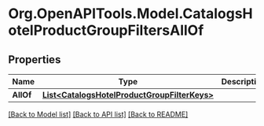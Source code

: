 # Org.OpenAPITools.Model.CatalogsHotelProductGroupFiltersAllOf

## Properties

Name | Type | Description | Notes
------------ | ------------- | ------------- | -------------
**AllOf** | [**List&lt;CatalogsHotelProductGroupFilterKeys&gt;**](CatalogsHotelProductGroupFilterKeys.md) |  | 

[[Back to Model list]](../README.md#documentation-for-models) [[Back to API list]](../README.md#documentation-for-api-endpoints) [[Back to README]](../README.md)

